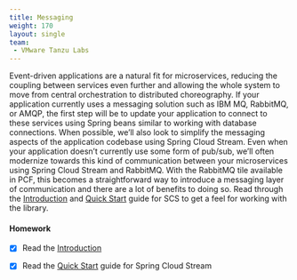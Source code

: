 ```yaml
---
title: Messaging
weight: 170
layout: single
team:
 - VMware Tanzu Labs
---
```


Event-driven applications are a natural fit for microservices, reducing the coupling between services even further and allowing the whole system to move from central orchestration to distributed choreography. If your application currently uses a messaging solution such as IBM MQ, RabbitMQ, or AMQP, the first step will be to update your application to connect to these services using Spring beans similar to working with database connections. When possible, we’ll also look to simplify the messaging aspects of the application codebase using Spring Cloud Stream.
Even when your application doesn’t currently use some form of pub/sub, we’ll often modernize towards this kind of communication between your microservices using Spring Cloud Stream and RabbitMQ. With the RabbitMQ tile available in PCF, this becomes a straightforward way to introduce a messaging layer of communication and there are a lot of benefits to doing so. Read through the [Introduction](https://docs.spring.io/spring-cloud-stream/docs/Elmhurst.RELEASE/reference/htmlsingle/#spring-cloud-stream-overview-introducing) and [Quick Start](https://docs.spring.io/spring-cloud-stream/docs/Elmhurst.RELEASE/reference/htmlsingle/#_quick_start) guide for SCS to get a feel for working with the library.


#### Homework

- [x] Read the [Introduction](https://docs.spring.io/spring-cloud-stream/docs/Elmhurst.RELEASE/reference/htmlsingle/#spring-cloud-stream-overview-introducing)

- [x] Read the [Quick Start](https://docs.spring.io/spring-cloud-stream/docs/Elmhurst.RELEASE/reference/htmlsingle/#_quick_start) guide for Spring Cloud Stream


